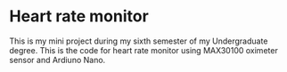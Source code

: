 # Heart rate monitor 
This is my mini project during my sixth semester of my Undergraduate degree. This is the code for heart rate monitor using MAX30100 oximeter sensor and Ardiuno Nano.
